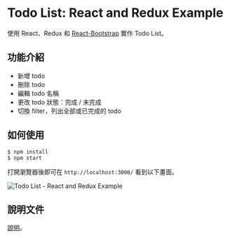 # Todo List: React and Redux Example
使用 React、Redux 和 [React-Bootstrap](https://react-bootstrap.github.io) 實作 Todo List。

## 功能介紹
- 新增 todo
- 刪除 todo
- 編輯 todo 名稱
- 更改 todo 狀態：完成 / 未完成
- 切換 filter，列出全部或已完成的 todo

## 如何使用
```
$ npm install
$ npm start
```

打開瀏覽器後即可在 `http://localhost:3000/` 看到以下畫面。

![Todo List -  React and Redux Example](https://cythilya.github.io/assets/2017-04-01-todo-list-react-and-redux-example.gif)

## 說明文件
[說明](https://cythilya.github.io/2017/04/01/todo-list-react-and-redux-example)。